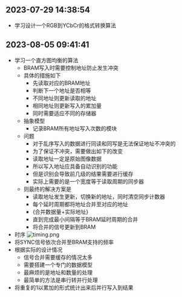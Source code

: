## 2023-07-29 14:38:54
* 学习设计一个RGB到YCbCr的格式转换算法

## 2023-08-05 09:41:41
* 学习一个直方图均衡的算法
    * BRAM写入时需要控制地址防止发生冲突
    * 具体的措施如下
        * 先读取对应的BRAM地址
        * 判断下一个地址是否相等
        * 不同地址则更新读取的地址
        * 相同地址则更新写入的累加量
        * 同时需要适应不同的存储器
    * 抽象模型
        * 记录BRAM所有地址写入次数的模块
    * 问题
        * 对于乱序写入的数据进行同读和同写是无法保证地址不冲突的
        * 为了保证不冲突，需要做出如下的改变
        * 读取地址一定是原始图像数据
        * 所以写入地址应具备自动识别的功能
        * 但是识别会导致前几级的结果需要进行缓存
        * 实际上需要的是一个宽度等于读取周期的同步器
    * 则最终的解决方案是
        * 读取地址发生更新，切换新的地址，同时清空同步计数器
        * 每个延时周期都将地址合并至对应的地址
        * {合并数据量+实际地址}
        * 直到完成最小间隔等于BRAM延时周期的合并
        * 将合并的信号更新到BRAM
* 时序
![timing.png](./timing.png)
* 将SYNC信号依次合并至BRAM支持的频率
* 根据实际的设计情况
    * 信号合并需要缓存的情况太多
    * 需要搭建一个专门的数据模型
    * 最麻烦的是地址和数量的处理
    * 最简单的方法是串行转并行处理
* 将重复的1以累加的形式统计出来后并行写入到结果